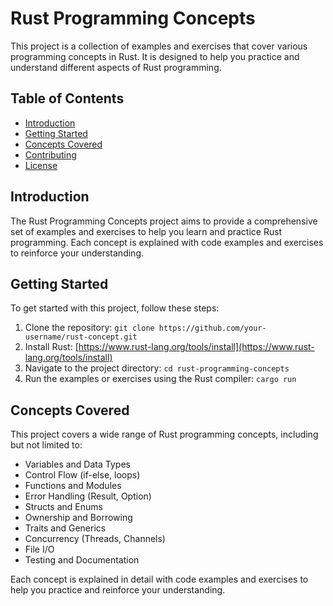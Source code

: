 # Rust Programming Concepts

This project is a collection of examples and exercises that cover various programming concepts in Rust. It is designed to help you practice and understand different aspects of Rust programming.

## Table of Contents

- [Introduction](#introduction)
- [Getting Started](#getting-started)
- [Concepts Covered](#concepts-covered)
- [Contributing](#contributing)
- [License](#license)

## Introduction

The Rust Programming Concepts project aims to provide a comprehensive set of examples and exercises to help you learn and practice Rust programming. Each concept is explained with code examples and exercises to reinforce your understanding.

## Getting Started

To get started with this project, follow these steps:

1. Clone the repository: `git clone https://github.com/your-username/rust-concept.git`
2. Install Rust: [https://www.rust-lang.org/tools/install](https://www.rust-lang.org/tools/install)
3. Navigate to the project directory: `cd rust-programming-concepts`
4. Run the examples or exercises using the Rust compiler: `cargo run`

## Concepts Covered

This project covers a wide range of Rust programming concepts, including but not limited to:

- Variables and Data Types
- Control Flow (if-else, loops)
- Functions and Modules
- Error Handling (Result, Option)
- Structs and Enums
- Ownership and Borrowing
- Traits and Generics
- Concurrency (Threads, Channels)
- File I/O
- Testing and Documentation

Each concept is explained in detail with code examples and exercises to help you practice and reinforce your understanding.

